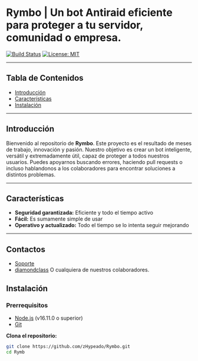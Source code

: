 # Rymbo | Un bot Antiraid eficiente para proteger a tu servidor, comunidad o empresa.

[![Build Status](https://img.shields.io/badge/build-passing-brightgreen)](https://github.com/zHypeado/Rymbo)
[![License: MIT](https://img.shields.io/badge/License-MIT-yellow.svg)](https://opensource.org/licenses/MIT)

---

## Tabla de Contenidos

- [Introducción](#introducción)
- [Características](#características)
- [Instalación](#instalación)

---

## Introducción

Bienvenido al repositorio de **Rymbo**. Este proyecto es el resultado de meses de trabajo, innovación y pasión. Nuestro objetivo es crear un bot inteligente, versátil y extremadamente útil, capaz de proteger a todos nuestros usuarios.
Puedes apoyarnos buscando errores, haciendo pull requests o incluso hablandonos a los colaboradores para encontrar soluciones a distintos problemas.

---

## Características

- **Seguridad garantizada:** Eficiente y todo el tiempo activo
- **Fácil:** Es sumamente simple de usar
- **Operativo y actualizado:** Todo el tiempo se lo intenta seguir mejorando

---

## Contactos
- [Soporte]([https://nodejs.org/](https://discord.gg/a7FqNnHk2m))
- [diamondclass](https://x.com/diamondclassdev)
O cualquiera de nuestros colaboradores.

## Instalación

### Prerrequisitos

- [Node.js](https://nodejs.org/) (v16.11.0 o superior)
- [Git](https://git-scm.com/)

**Clona el repositorio:**

   ```bash
   git clone https://github.com/zHypeado/Rymbo.git
   cd Rymb
